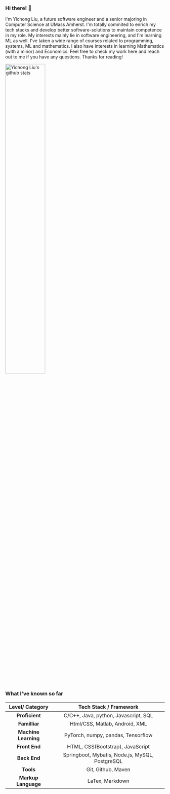 ### Hi there! 👋 

<p>
I'm Yichong Liu, a future software engineer and a senior majoring in Computer Science at UMass Amherst. I'm totally commited to enrich my tech stacks and develop better software-solutions to maintain competence in my role. My interests mainly lie in software engineering, and I'm learning ML as well. I've taken a wide range of courses related to programming, systems, ML and mathematics. I also have interests in learning Mathematics (with a minor) and Economics. Feel free to check my work here and reach out to me if you have any questions. Thanks for reading!

 <a href="https://github.com/YiChong-Liu">    <img width="50%" height="50%" align="center" alt="Yichong Liu's github stats" src="https://github-readme-stats.vercel.app/api?username=YiChong-Liu&hide_border=true&show_icons=true&count_private=true&include_all_commits=true" /></a>



###                                          																										What I've known so far

|   Level/ Category    |             Tech Stack / Framework              |
| :------------------: | :---------------------------------------------: |
|    **Proficient**    |      C/C++, Java, python, Javascript, SQL       |
|    **Familliar**     |         Html/CSS, Matlab, Android, XML          |
| **Machine Learning** |       PyTorch, numpy, pandas, Tensorflow        |
|    **Front End**     |        HTML, CSS(Bootstrap), JavaScript         |
|     **Back End**     | Springboot, Mybatis, Node.js, MySQL, PostgreSQL |
|      **Tools**       |               Git, Github, Maven                |
| **Markup Language**  |                 LaTex, Markdown                 |

